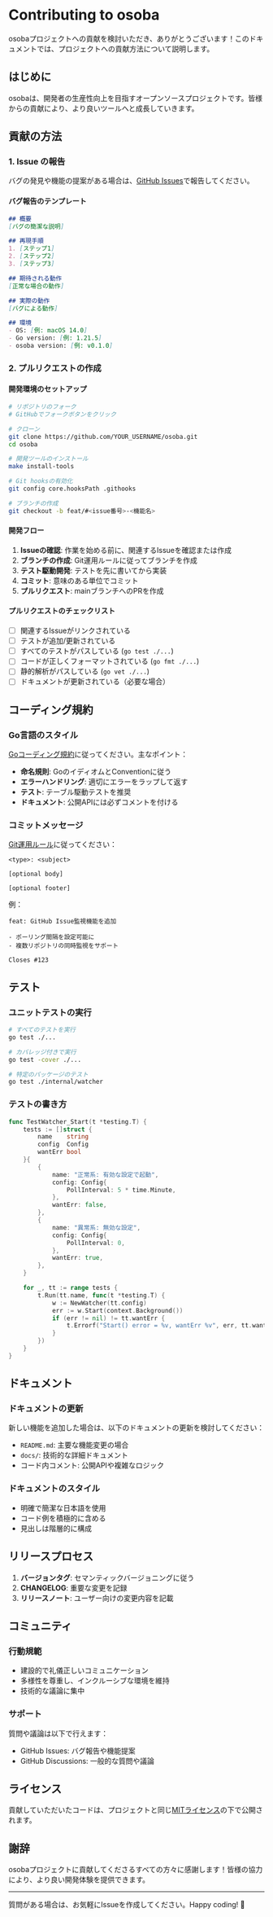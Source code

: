 # Contributing to osoba

osobaプロジェクトへの貢献を検討いただき、ありがとうございます！このドキュメントでは、プロジェクトへの貢献方法について説明します。

## はじめに

osobaは、開発者の生産性向上を目指すオープンソースプロジェクトです。皆様からの貢献により、より良いツールへと成長していきます。

## 貢献の方法

### 1. Issue の報告

バグの発見や機能の提案がある場合は、[GitHub Issues](https://github.com/douhashi/osoba/issues)で報告してください。

#### バグ報告のテンプレート

```markdown
## 概要
[バグの簡潔な説明]

## 再現手順
1. [ステップ1]
2. [ステップ2]
3. [ステップ3]

## 期待される動作
[正常な場合の動作]

## 実際の動作
[バグによる動作]

## 環境
- OS: [例: macOS 14.0]
- Go version: [例: 1.21.5]
- osoba version: [例: v0.1.0]
```

### 2. プルリクエストの作成

#### 開発環境のセットアップ

```bash
# リポジトリのフォーク
# GitHubでフォークボタンをクリック

# クローン
git clone https://github.com/YOUR_USERNAME/osoba.git
cd osoba

# 開発ツールのインストール
make install-tools

# Git hooksの有効化
git config core.hooksPath .githooks

# ブランチの作成
git checkout -b feat/#<issue番号>-<機能名>
```

#### 開発フロー

1. **Issueの確認**: 作業を始める前に、関連するIssueを確認または作成
2. **ブランチの作成**: Git運用ルールに従ってブランチを作成
3. **テスト駆動開発**: テストを先に書いてから実装
4. **コミット**: 意味のある単位でコミット
5. **プルリクエスト**: mainブランチへのPRを作成

#### プルリクエストのチェックリスト

- [ ] 関連するIssueがリンクされている
- [ ] テストが追加/更新されている
- [ ] すべてのテストがパスしている (`go test ./...`)
- [ ] コードが正しくフォーマットされている (`go fmt ./...`)
- [ ] 静的解析がパスしている (`go vet ./...`)
- [ ] ドキュメントが更新されている（必要な場合）

## コーディング規約

### Go言語のスタイル

[Goコーディング規約](docs/development/go-coding-standards.md)に従ってください。主なポイント：

- **命名規則**: GoのイディオムとConventionに従う
- **エラーハンドリング**: 適切にエラーをラップして返す
- **テスト**: テーブル駆動テストを推奨
- **ドキュメント**: 公開APIには必ずコメントを付ける

### コミットメッセージ

[Git運用ルール](docs/development/git-instructions.md)に従ってください：

```
<type>: <subject>

[optional body]

[optional footer]
```

例：
```
feat: GitHub Issue監視機能を追加

- ポーリング間隔を設定可能に
- 複数リポジトリの同時監視をサポート

Closes #123
```

## テスト

### ユニットテストの実行

```bash
# すべてのテストを実行
go test ./...

# カバレッジ付きで実行
go test -cover ./...

# 特定のパッケージのテスト
go test ./internal/watcher
```

### テストの書き方

```go
func TestWatcher_Start(t *testing.T) {
    tests := []struct {
        name    string
        config  Config
        wantErr bool
    }{
        {
            name: "正常系: 有効な設定で起動",
            config: Config{
                PollInterval: 5 * time.Minute,
            },
            wantErr: false,
        },
        {
            name: "異常系: 無効な設定",
            config: Config{
                PollInterval: 0,
            },
            wantErr: true,
        },
    }

    for _, tt := range tests {
        t.Run(tt.name, func(t *testing.T) {
            w := NewWatcher(tt.config)
            err := w.Start(context.Background())
            if (err != nil) != tt.wantErr {
                t.Errorf("Start() error = %v, wantErr %v", err, tt.wantErr)
            }
        })
    }
}
```

## ドキュメント

### ドキュメントの更新

新しい機能を追加した場合は、以下のドキュメントの更新を検討してください：

- `README.md`: 主要な機能変更の場合
- `docs/`: 技術的な詳細ドキュメント
- コード内コメント: 公開APIや複雑なロジック

### ドキュメントのスタイル

- 明確で簡潔な日本語を使用
- コード例を積極的に含める
- 見出しは階層的に構成

## リリースプロセス

1. **バージョンタグ**: セマンティックバージョニングに従う
2. **CHANGELOG**: 重要な変更を記録
3. **リリースノート**: ユーザー向けの変更内容を記載

## コミュニティ

### 行動規範

- 建設的で礼儀正しいコミュニケーション
- 多様性を尊重し、インクルーシブな環境を維持
- 技術的な議論に集中

### サポート

質問や議論は以下で行えます：

- GitHub Issues: バグ報告や機能提案
- GitHub Discussions: 一般的な質問や議論

## ライセンス

貢献していただいたコードは、プロジェクトと同じ[MITライセンス](LICENSE)の下で公開されます。

## 謝辞

osobaプロジェクトに貢献してくださるすべての方々に感謝します！皆様の協力により、より良い開発体験を提供できます。

---

質問がある場合は、お気軽にIssueを作成してください。Happy coding! 🚀